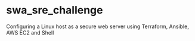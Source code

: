# swa_sre_challenge
Configuring a Linux host as a secure web server using Terraform, Ansible, AWS EC2 and Shell
